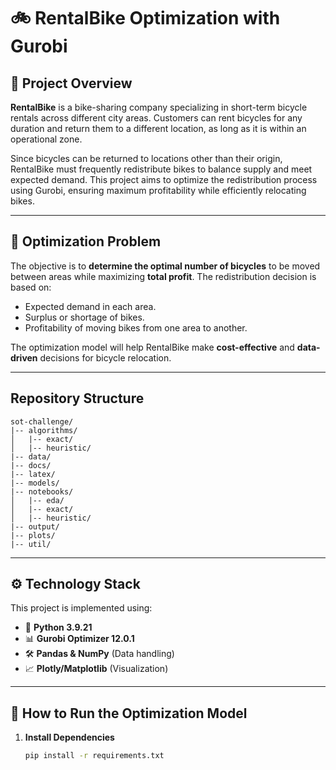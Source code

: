 # 🚲 RentalBike Optimization with Gurobi  

## 📖 Project Overview  
**RentalBike** is a bike-sharing company specializing in short-term bicycle rentals across different city areas. Customers can rent bicycles for any duration and return them to a different location, as long as it is within an operational zone.  

Since bicycles can be returned to locations other than their origin, RentalBike must frequently redistribute bikes to balance supply and meet expected demand. This project aims to optimize the redistribution process using Gurobi, ensuring maximum profitability while efficiently relocating bikes.  

---

## 🎯 **Optimization Problem**  
The objective is to **determine the optimal number of bicycles** to be moved between areas while maximizing **total profit**. The redistribution decision is based on:  
- Expected demand in each area.  
- Surplus or shortage of bikes.  
- Profitability of moving bikes from one area to another.  

The optimization model will help RentalBike make **cost-effective** and **data-driven** decisions for bicycle relocation.  

---
## **Repository Structure**

```
sot-challenge/
|-- algorithms/
│   |-- exact/
│   |-- heuristic/
|-- data/
|-- docs/
|-- latex/
|-- models/
|-- notebooks/
│   |-- eda/
│   |-- exact/
│   |-- heuristic/
|-- output/
|-- plots/
|-- util/
```

---

## ⚙️ **Technology Stack**  
This project is implemented using:  
- 🐍 **Python 3.9.21**  
- 📊 **Gurobi Optimizer 12.0.1**
- 🛠 **Pandas & NumPy** (Data handling)  
- 📈 **Plotly/Matplotlib** (Visualization)  

---

## 🚀 **How to Run the Optimization Model**  
1. **Install Dependencies**  
   ```bash
   pip install -r requirements.txt

